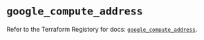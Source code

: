 # `google_compute_address`

Refer to the Terraform Registory for docs: [`google_compute_address`](https://registry.terraform.io/providers/hashicorp/google/4.63.1/docs/resources/compute_address).
